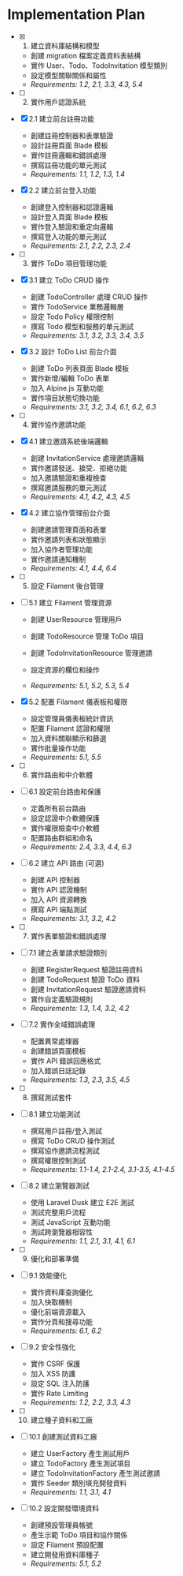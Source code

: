 # Implementation Plan

- [x] 1. 建立資料庫結構和模型



  - 創建 migration 檔案定義資料表結構
  - 實作 User、Todo、TodoInvitation 模型類別
  - 設定模型關聯關係和屬性
  - _Requirements: 1.2, 2.1, 3.3, 4.3, 5.4_

- [ ] 2. 實作用戶認證系統
- [x] 2.1 建立前台註冊功能



  - 創建註冊控制器和表單驗證
  - 設計註冊頁面 Blade 模板
  - 實作註冊邏輯和錯誤處理
  - 撰寫註冊功能的單元測試
  - _Requirements: 1.1, 1.2, 1.3, 1.4_

- [x] 2.2 建立前台登入功能

  - 創建登入控制器和認證邏輯
  - 設計登入頁面 Blade 模板
  - 實作登入驗證和重定向邏輯
  - 撰寫登入功能的單元測試
  - _Requirements: 2.1, 2.2, 2.3, 2.4_

- [ ] 3. 實作 ToDo 項目管理功能
- [x] 3.1 建立 ToDo CRUD 操作



  - 創建 TodoController 處理 CRUD 操作
  - 實作 TodoService 業務邏輯層
  - 設定 Todo Policy 權限控制
  - 撰寫 Todo 模型和服務的單元測試
  - _Requirements: 3.1, 3.2, 3.3, 3.4, 3.5_

- [x] 3.2 設計 ToDo List 前台介面

  - 創建 ToDo 列表頁面 Blade 模板
  - 實作新增/編輯 ToDo 表單
  - 加入 Alpine.js 互動功能
  - 實作項目狀態切換功能
  - _Requirements: 3.1, 3.2, 3.4, 6.1, 6.2, 6.3_

- [ ] 4. 實作協作邀請功能
- [x] 4.1 建立邀請系統後端邏輯



  - 創建 InvitationService 處理邀請邏輯
  - 實作邀請發送、接受、拒絕功能
  - 加入邀請驗證和重複檢查
  - 撰寫邀請服務的單元測試
  - _Requirements: 4.1, 4.2, 4.3, 4.5_

- [x] 4.2 建立協作管理前台介面



  - 創建邀請管理頁面和表單
  - 實作邀請列表和狀態顯示
  - 加入協作者管理功能
  - 實作邀請通知機制
  - _Requirements: 4.1, 4.4, 6.4_




- [ ] 5. 設定 Filament 後台管理
- [ ] 5.1 建立 Filament 管理資源
  - 創建 UserResource 管理用戶
  - 創建 TodoResource 管理 ToDo 項目

  - 創建 TodoInvitationResource 管理邀請
  - 設定資源的欄位和操作
  - _Requirements: 5.1, 5.2, 5.3, 5.4_

- [x] 5.2 配置 Filament 儀表板和權限


  - 設定管理員儀表板統計資訊
  - 配置 Filament 認證和權限
  - 加入資料關聯顯示和篩選
  - 實作批量操作功能
  - _Requirements: 5.1, 5.5_

- [ ] 6. 實作路由和中介軟體
- [ ] 6.1 設定前台路由和保護
  - 定義所有前台路由
  - 設定認證中介軟體保護
  - 實作權限檢查中介軟體
  - 配置路由群組和命名
  - _Requirements: 2.4, 3.3, 4.4, 6.3_

- [ ] 6.2 建立 API 路由 (可選)
  - 創建 API 控制器
  - 實作 API 認證機制
  - 加入 API 資源轉換
  - 撰寫 API 端點測試
  - _Requirements: 3.1, 3.2, 4.2_

- [ ] 7. 實作表單驗證和錯誤處理
- [ ] 7.1 建立表單請求驗證類別
  - 創建 RegisterRequest 驗證註冊資料
  - 創建 TodoRequest 驗證 ToDo 資料
  - 創建 InvitationRequest 驗證邀請資料
  - 實作自定義驗證規則
  - _Requirements: 1.3, 1.4, 3.2, 4.2_

- [ ] 7.2 實作全域錯誤處理
  - 配置異常處理器
  - 創建錯誤頁面模板
  - 實作 API 錯誤回應格式
  - 加入錯誤日誌記錄
  - _Requirements: 1.3, 2.3, 3.5, 4.5_

- [ ] 8. 撰寫測試套件
- [ ] 8.1 建立功能測試
  - 撰寫用戶註冊/登入測試
  - 撰寫 ToDo CRUD 操作測試
  - 撰寫協作邀請流程測試
  - 撰寫權限控制測試
  - _Requirements: 1.1-1.4, 2.1-2.4, 3.1-3.5, 4.1-4.5_

- [ ] 8.2 建立瀏覽器測試
  - 使用 Laravel Dusk 建立 E2E 測試
  - 測試完整用戶流程
  - 測試 JavaScript 互動功能
  - 測試跨瀏覽器相容性
  - _Requirements: 1.1, 2.1, 3.1, 4.1, 6.1_

- [ ] 9. 優化和部署準備
- [ ] 9.1 效能優化
  - 實作資料庫查詢優化
  - 加入快取機制
  - 優化前端資源載入
  - 實作分頁和搜尋功能
  - _Requirements: 6.1, 6.2_

- [ ] 9.2 安全性強化
  - 實作 CSRF 保護
  - 加入 XSS 防護
  - 設定 SQL 注入防護
  - 實作 Rate Limiting
  - _Requirements: 1.2, 2.2, 3.3, 4.3_

- [ ] 10. 建立種子資料和工廠
- [ ] 10.1 創建測試資料工廠
  - 建立 UserFactory 產生測試用戶
  - 建立 TodoFactory 產生測試項目
  - 建立 TodoInvitationFactory 產生測試邀請
  - 實作 Seeder 類別填充開發資料
  - _Requirements: 1.1, 3.1, 4.1_

- [ ] 10.2 設定開發環境資料
  - 創建預設管理員帳號
  - 產生示範 ToDo 項目和協作關係
  - 設定 Filament 預設配置
  - 建立開發用資料庫種子
  - _Requirements: 5.1, 5.2_